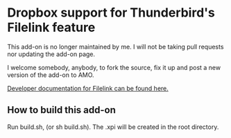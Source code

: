 # Dropbox support for Thunderbird's Filelink feature

This add-on is no longer maintained by me. I will not be taking pull requests nor updating the add-on page.

I welcome somebody, anybody, to fork the source, fix it up and post a new version of the add-on to AMO.

[Developer documentation for Filelink can be found here.](https://developer.mozilla.org/en/Thunderbird/Filelink_Providers)

## How to build this add-on

Run build.sh, (or sh build.sh). The .xpi will be created in the root directory.
